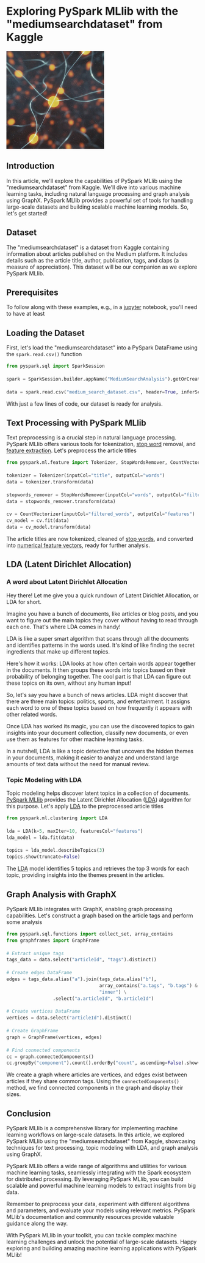 # Exploring PySpark MLlib with the "mediumsearchdataset" from Kaggle
![](</assets/images/pyspark-mlib-sm.png>)

## Introduction
In this article, we'll explore the capabilities of PySpark MLlib using the "mediumsearchdataset" from Kaggle. We'll dive into various machine learning tasks, including natural language processing and graph analysis using GraphX. PySpark MLlib provides a powerful set of tools for handling large-scale datasets and building scalable machine learning models. So, let's get started!

## Dataset
The "mediumsearchdataset" is a dataset from Kaggle containing information about articles published on the Medium platform. It includes details such as the article title, author, publication, tags, and claps (a measure of appreciation). This dataset will be our companion as we explore PySpark MLlib.

## Prerequisites
To follow along with these examples, e.g., in a [jupyter](https://jupyterlab.readthedocs.io/en/stable/getting_started/installation.html) notebook, you'll need to have at least 

## Loading the Dataset
First, let's load the "mediumsearchdataset" into a PySpark DataFrame using the `spark.read.csv()` function

```python
from pyspark.sql import SparkSession

spark = SparkSession.builder.appName("MediumSearchAnalysis").getOrCreate()

data = spark.read.csv("medium_search_dataset.csv", header=True, inferSchema=True)
```

With just a few lines of code, our dataset is ready for analysis.

## Text Processing with PySpark MLlib
Text preprocessing is a crucial step in natural language processing. PySpark MLlib offers various tools for tokenization, [stop word](https://en.wikipedia.org/wiki/Stop_word) removal, and [feature extraction](https://spark.apache.org/docs/latest/api/python/reference/api/pyspark.ml.feature.CountVectorizer.html#pyspark.ml.feature.CountVectorizer). Let's preprocess the article titles

```python
from pyspark.ml.feature import Tokenizer, StopWordsRemover, CountVectorizer

tokenizer = Tokenizer(inputCol="title", outputCol="words")
data = tokenizer.transform(data)

stopwords_remover = StopWordsRemover(inputCol="words", outputCol="filtered_words")
data = stopwords_remover.transform(data)

cv = CountVectorizer(inputCol="filtered_words", outputCol="features")
cv_model = cv.fit(data)
data = cv_model.transform(data)
```

The article titles are now tokenized, cleaned of [stop words](https://en.wikipedia.org/wiki/Stop_word), and converted into [numerical feature vectors](https://spark.apache.org/docs/latest/api/python/reference/api/pyspark.ml.feature.CountVectorizer.html#pyspark.ml.feature.CountVectorizer), ready for further analysis.

## LDA (Latent Dirichlet Allocation)

### A word about Latent Dirichlet Allocation
Hey there! Let me give you a quick rundown of Latent Dirichlet Allocation, or LDA for short.

Imagine you have a bunch of documents, like articles or blog posts, and you want to figure out the main topics they cover without having to read through each one. That's where LDA comes in handy!

LDA is like a super smart algorithm that scans through all the documents and identifies patterns in the words used. It's kind of like finding the secret ingredients that make up different topics.

Here's how it works: LDA looks at how often certain words appear together in the documents. It then groups these words into topics based on their probability of belonging together. The cool part is that LDA can figure out these topics on its own, without any human input!

So, let's say you have a bunch of news articles. LDA might discover that there are three main topics: politics, sports, and entertainment. It assigns each word to one of these topics based on how frequently it appears with other related words.

Once LDA has worked its magic, you can use the discovered topics to gain insights into your document collection, classify new documents, or even use them as features for other machine learning tasks.

In a nutshell, LDA is like a topic detective that uncovers the hidden themes in your documents, making it easier to analyze and understand large amounts of text data without the need for manual review.

### Topic Modeling with LDA
Topic modeling helps discover latent topics in a collection of documents. [PySpark MLlib](https://spark.apache.org/docs/latest/ml-guide.html) provides the Latent Dirichlet Allocation ([LDA](https://spark.apache.org/docs/latest/api/python/reference/api/pyspark.ml.clustering.LDA.html)) algorithm for this purpose. Let's apply [LDA](https://spark.apache.org/docs/latest/api/python/reference/api/pyspark.ml.clustering.LDA.html) to the preprocessed article titles

```python
from pyspark.ml.clustering import LDA

lda = LDA(k=5, maxIter=10, featuresCol="features")
lda_model = lda.fit(data)

topics = lda_model.describeTopics(3)
topics.show(truncate=False)
```

The [LDA](https://spark.apache.org/docs/latest/api/python/reference/api/pyspark.ml.clustering.LDA.html) model identifies 5 topics and retrieves the top 3 words for each topic, providing insights into the themes present in the articles.

## Graph Analysis with GraphX
PySpark MLlib integrates with GraphX, enabling graph processing capabilities. Let's construct a graph based on the article tags and perform some analysis

```python
from pyspark.sql.functions import collect_set, array_contains
from graphframes import GraphFrame

# Extract unique tags
tags_data = data.select("articleId", "tags").distinct()

# Create edges DataFrame
edges = tags_data.alias("a").join(tags_data.alias("b"), 
                                  array_contains("a.tags", "b.tags") & ("a.articleId" < "b.articleId"), 
                                  "inner") \
                 .select("a.articleId", "b.articleId")

# Create vertices DataFrame
vertices = data.select("articleId").distinct()

# Create GraphFrame
graph = GraphFrame(vertices, edges)

# Find connected components
cc = graph.connectedComponents()
cc.groupBy("component").count().orderBy("count", ascending=False).show()
```

We create a graph where articles are vertices, and edges exist between articles if they share common tags. Using the `connectedComponents()` method, we find connected components in the graph and display their sizes.

## Conclusion
PySpark MLlib is a comprehensive library for implementing machine learning workflows on large-scale datasets. In this article, we explored PySpark MLlib using the "mediumsearchdataset" from Kaggle, showcasing techniques for text processing, topic modeling with LDA, and graph analysis using GraphX.

PySpark MLlib offers a wide range of algorithms and utilities for various machine learning tasks, seamlessly integrating with the Spark ecosystem for distributed processing. By leveraging PySpark MLlib, you can build scalable and powerful machine learning models to extract insights from big data.

Remember to preprocess your data, experiment with different algorithms and parameters, and evaluate your models using relevant metrics. PySpark MLlib's documentation and community resources provide valuable guidance along the way.

With PySpark MLlib in your toolkit, you can tackle complex machine learning challenges and unlock the potential of large-scale datasets. Happy exploring and building amazing machine learning applications with PySpark MLlib!